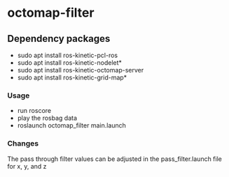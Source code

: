 # octomap-filter


## Dependency packages
- sudo apt install ros-kinetic-pcl-ros
- sudo apt install ros-kinetic-nodelet*
- sudo apt install ros-kinetic-octomap-server
- sudo apt install ros-kinetic-grid-map*


### Usage
- run roscore
- play the rosbag data
- roslaunch octomap_filter main.launch


### Changes
The pass through filter values can be adjusted in the pass_filter.launch file
for x, y, and z


###
